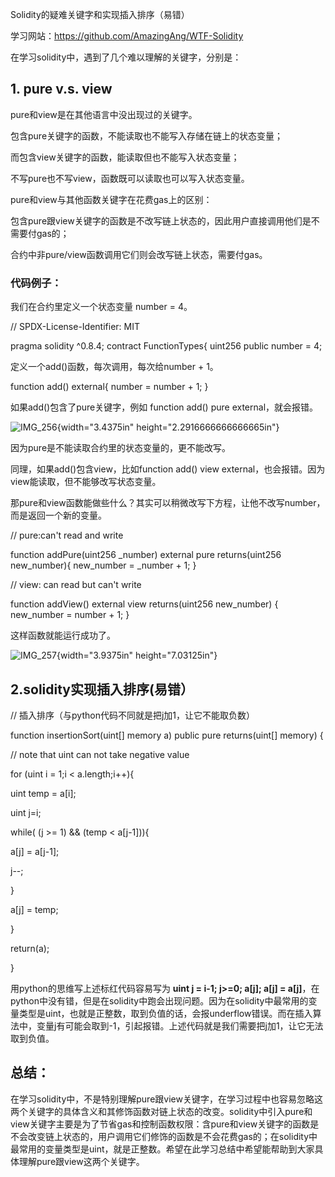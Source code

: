 Solidity的疑难关键字和实现插入排序（易错）

学习网站：https://github.com/AmazingAng/WTF-Solidity

在学习solidity中，遇到了几个难以理解的关键字，分别是：

## 1. pure v.s. view

pure和view是在其他语言中没出现过的关键字。

包含pure关键字的函数，不能读取也不能写入存储在链上的状态变量；

而包含view关键字的函数，能读取但也不能写入状态变量；

不写pure也不写view，函数既可以读取也可以写入状态变量。

pure和view与其他函数关键字在花费gas上的区别：

包含pure跟view关键字的函数是不改写链上状态的，因此用户直接调用他们是不需要付gas的；

合约中非pure/view函数调用它们则会改写链上状态，需要付gas。

### 代码例子：

我们在合约里定义一个状态变量 number = 4。

// SPDX-License-Identifier: MIT

pragma solidity \^0.8.4; contract FunctionTypes{ uint256 public number =
4;

定义一个add()函数，每次调用，每次给number + 1。

function add() external{ number = number + 1; }

如果add()包含了pure关键字，例如 function add() pure external，就会报错。

![IMG_256](media/image1.png){width="3.4375in"
height="2.2916666666666665in"}

因为pure是不能读取合约里的状态变量的，更不能改写。

同理，如果add()包含view，比如function add() view
external，也会报错。因为view能读取，但不能够改写状态变量。

那pure和view函数能做些什么？其实可以稍微改写下方程，让他不改写number，而是返回一个新的变量。

// pure:can\'t read and write

function addPure(uint256 \_number) external pure returns(uint256
new_number){ new_number = \_number + 1; }

// view: can read but can\'t write

function addView() external view returns(uint256 new_number) {
new_number = number + 1; }

这样函数就能运行成功了。

![IMG_257](media/image2.png){width="3.9375in" height="7.03125in"}

## 2.solidity实现插入排序(易错）

// 插入排序（与python代码不同就是把j加1，让它不能取负数）

function insertionSort(uint\[\] memory a) public pure returns(uint\[\]
memory) {

// note that uint can not take negative value

for (uint i = 1;i \< a.length;i++){

uint temp = a\[i\];

uint j=i;

while( (j \>= 1) && (temp \< a\[j-1\])){

a\[j\] = a\[j-1\];

j\--;

}

a\[j\] = temp;

}

return(a);

}

用python的思维写上述标红代码容易写为 **uint j = i-1; j\>=0; a\[j\];
a\[j\] =
a\[j\]**，在python中没有错，但是在solidity中跑会出现问题。因为在solidity中最常用的变量类型是uint，也就是正整数，取到负值的话，会报underflow错误。而在插入算法中，变量j有可能会取到-1，引起报错。上述代码就是我们需要把j加1，让它无法取到负值。

## 总结：

在学习solidity中，不是特别理解pure跟view关键字，在学习过程中也容易忽略这两个关键字的具体含义和其修饰函数对链上状态的改变。solidity中引入pure和view关键字主要是为了节省gas和控制函数权限：含pure和view关键字的函数是不会改变链上状态的，用户调用它们修饰的函数是不会花费gas的；在solidity中最常用的变量类型是uint，就是正整数。希望在此学习总结中希望能帮助到大家具体理解pure跟view这两个关键字。
